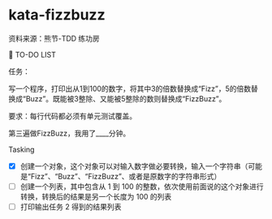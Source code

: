 # kata-fizzbuzz
资料来源：熊节-TDD 练功房

📌 TO-DO LIST

任务：

写一个程序，打印出从1到100的数字，将其中3的倍数替换成“Fizz”，5的倍数替换成“Buzz”。既能被3整除、又能被5整除的数则替换成“FizzBuzz”。

要求：每行代码都必须有单元测试覆盖。



第三遍做FizzBuzz，我用了____分钟。

Tasking

- [X] 创建一个对象，这个对象可以对输入数字做必要转换，输入一个字符串（可能是“Fizz”、“Buzz”、“FizzBuzz”、或者是原数字的字符串形式）
- [ ] 创建一个列表，其中包含从 1 到 100 的整数，依次使用前面说的这个对象进行转换，转换后的结果是另一个长度为 100 的列表
- [ ] 打印输出任务 2 得到的结果列表
